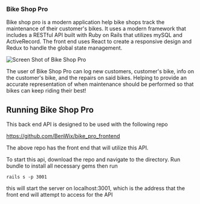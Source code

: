 ### Bike Shop Pro
Bike shop pro is a modern application help bike shops track the maintenance of their customer's bikes. It uses a modern framework that includes a RESTful API built with Ruby on Rails that utilizes mySQL and ActiveRecord. The front end uses React to create a responsive design and Redux to handle the global state management. 

![Screen Shot of Bike Shop Pro](https://i.imgur.com/ZeaQi5l.jpg)

The user of Bike Shop Pro can log new customers, customer's bike, info on the customer's bike, and the repairs on said bikes. Helping to provide an accurate representation of when maintenance should be performed so that bikes can keep riding their best!

## Running Bike Shop Pro
This back end API is designed to be used with the following repo 

https://github.com/BenWix/bike_pro_frontend

The above repo has the front end that will utilize this API.

To start this api, download the repo and navigate to the directory. Run bundle to install all necessary gems then run 

```rails s -p 3001```

this will start the server on localhost:3001, which is the address that the front end will attempt to access for the API

